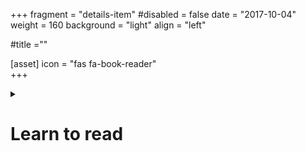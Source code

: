 +++
fragment = "details-item"
#disabled = false
date = "2017-10-04"
weight = 160
background = "light"
align = "left"

#title =""

[asset]
  icon = "fas fa-book-reader"  
+++

<details>
<summary>
    
# Learn to read

</summary>

If you live in Kitchener/Waterloo or Cambridge, please call Project READ Literacy Network to book an appointment with our literacy specialist who will help you find a program that is right for you.  
**(519) 570-3054**  
  
If you live in Guelph or Wellington County, please contact the Wellington Centre for Continuing Education to help you find a program that is right for you.  
www.ugdsb.on.ca/continuing_education  
**(519) 836-7280**  
  
You can also contact Action Read to find a tutor or a program for you.  
www.actionread.com


</details>
  

  



  

  

